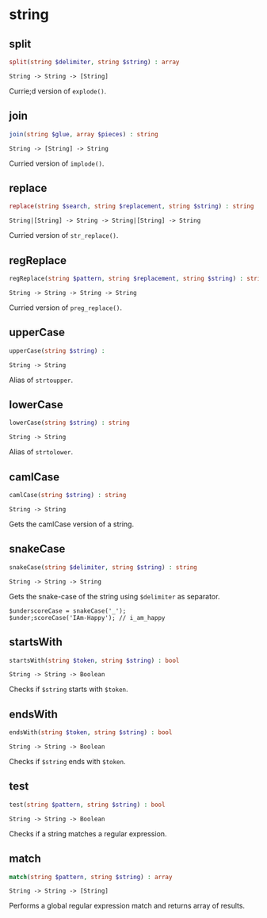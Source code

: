# string

## split

```php
split(string $delimiter, string $string) : array
```

```
String -> String -> [String]
```

Currie;d version of `explode()`.

## join

```php
join(string $glue, array $pieces) : string
```

```
String -> [String] -> String
```

Curried version of `implode()`.

## replace

```php
replace(string $search, string $replacement, string $string) : string
```

```
String|[String] -> String -> String|[String] -> String
```

Curried version of `str_replace()`.

## regReplace

```php
regReplace(string $pattern, string $replacement, string $string) : string
```

```
String -> String -> String -> String
```

Curried version of `preg_replace()`.

## upperCase

```php
upperCase(string $string) : 
```

```
String -> String
```

Alias of `strtoupper`.

## lowerCase

```php
lowerCase(string $string) : string
```

```
String -> String
```

Alias of `strtolower`.

## camlCase

```php
camlCase(string $string) : string
```

```
String -> String
```

Gets the camlCase version of a string.

## snakeCase

```php
snakeCase(string $delimiter, string $string) : string
```

```
String -> String -> String
```

Gets the snake-case of the string using `$delimiter` as separator.
```
$underscoreCase = snakeCase('_');
$under;scoreCase('IAm-Happy'); // i_am_happy
```

## startsWith

```php
startsWith(string $token, string $string) : bool
```

```
String -> String -> Boolean
```

Checks if `$string` starts with `$token`.

## endsWith

```php
endsWith(string $token, string $string) : bool
```

```
String -> String -> Boolean
```

Checks if `$string` ends with `$token`.

## test

```php
test(string $pattern, string $string) : bool
```

```
String -> String -> Boolean
```

Checks if a string matches a regular expression.

## match

```php
match(string $pattern, string $string) : array
```

```
String -> String -> [String]
```

Performs a global regular expression match
and returns array of results.